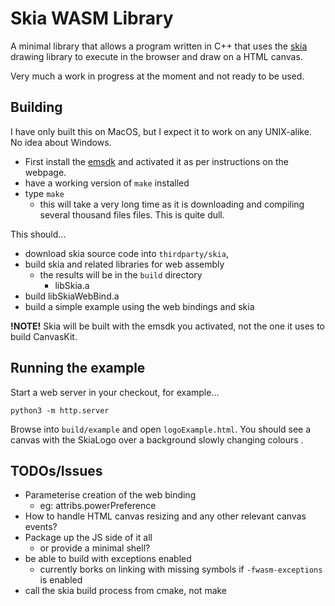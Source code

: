 # Skia WASM Library
A minimal library that allows a program written in C++ that uses the [skia](https://skia.org/) drawing library to execute in the browser and draw on a HTML canvas.

Very much a work in progress at the moment and not ready to be used.

## Building
I have only built this on MacOS, but I expect it to work on any UNIX-alike. No idea about Windows. 

* First install the [emsdk](https://emscripten.org/docs/getting_started/downloads.html) and activated it as per instructions on the webpage.
* have a working version of `make` installed
* type `make`
    * this will take a very long time as it is downloading and compiling several thousand files files. This is quite dull.

This should...
* download skia source code into `thirdparty/skia`,
* build skia and related libraries for web assembly
    * the results will be in the `build` directory
        * libSkia.a
* build libSkiaWebBind.a
* build a simple example using the web bindings and skia

**!NOTE!**
Skia will be built with the emsdk you activated, not the one it uses to build CanvasKit.

## Running the example
Start a web server in your checkout, for example...
```
python3 -m http.server
```

Browse into `build/example` and open `logoExample.html`. You should see a canvas with the SkiaLogo over a background slowly changing colours . 

## TODOs/Issues
* Parameterise creation of the web binding
    * eg: attribs.powerPreference
* How to handle HTML canvas resizing and any other relevant canvas events?
* Package up the JS side of it all
    * or provide a minimal shell?
* be able to build with exceptions enabled
    * currently borks on linking with missing symbols if `-fwasm-exceptions` is enabled
* call the skia build process from cmake, not make
